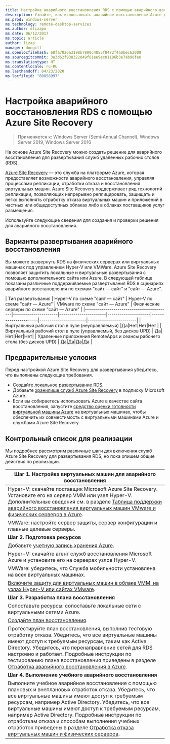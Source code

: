 ```yaml
---
title: Настройка аварийного восстановления RDS с помощью аварийного восстановления Azure
description: Узнайте, как использовать аварийное восстановление Azure для аварийного восстановления развертывания RDS.
ms.prod: windows-server
ms.technology: remote-desktop-services
ms.author: elizapo
ms.date: 06/12/2017
ms.topic: article
author: lizap
manager: dongill
ms.openlocfilehash: 68fa7026a3198b7800c4855f8472f4a0bec62009
ms.sourcegitcommit: 3a3d62f938322849f81ee9ec01186b3e7ab90fe0
ms.translationtype: HT
ms.contentlocale: ru-RU
ms.lasthandoff: 04/23/2020
ms.locfileid: "80858997"
---
```

# <a name="set-up-disaster-recovery-for-rds-using-azure-site-recovery"></a>Настройка аварийного восстановления RDS с помощью Azure Site Recovery

>Применяется к: Windows Server (Semi-Annual Channel), Windows Server 2019, Windows Server 2016

На основе Azure Site Recovery можно создать решение для аварийного восстановления для развертывания служб удаленных рабочих столов (RDS). 

[Azure Site Recovery](/azure/site-recovery/site-recovery-overview) — это служба на платформе Azure, которая предоставляет возможности аварийного восстановления, управляя процессами репликации, отработки отказа и восстановления виртуальных машин. Azure Site Recovery поддерживает ряд технологий репликации, позволяющих непрерывно реплицировать, защищать и легко выполнять отработку отказа виртуальных машин и приложений в частных или общедоступных облаках либо в облаках поставщиков услуг размещения. 

Используйте следующие сведения для создания и проверки решения для аварийного восстановления.

## <a name="disaster-recovery-deployment-options"></a>Варианты развертывания аварийного восстановления

Вы можете развернуть RDS на физических серверах или виртуальных машинах под управлением Hyper-V или VMWare. Azure Site Recovery позволяет защитить локальные и виртуальные развертывания с помощью дополнительного сайта или Azure. В следующей таблице показаны различные поддерживаемые развертывания RDS в сценариях аварийного восстановления по схемам "сайт — сайт" и "сайт — Azure".

| Тип развертывания                          | Hyper-V по схеме "сайт — сайт" | Hyper-V по схеме "сайт — Azure" | VMware по схеме "сайт — Azure" | Физические серверы по схеме "сайт — Azure" |
|------------------------------------------|----------------------|-----------------------|---------------------|----------------------|-----------------------|------------------------|
| Виртуальный рабочий стол в пуле (неуправляемый)       |Да|Нет|Нет|Нет |
| Виртуальный рабочий стол в пуле (управляемый, без дисков UPD) | Да|Нет|Нет|Нет|
| Удаленные приложения RemoteApps и сеансы рабочего стола (без дисков UPD) | Да|Да|Да|Да  |

## <a name="prerequisites"></a>Предварительные условия

Перед настройкой Azure Site Recovery для развертывания убедитесь, что выполнены следующие требования.

- Создайте [локальное развертывание RDS](rds-deploy-infrastructure.md).
- Добавьте [хранилище служб Azure Site Recovery](/azure/site-recovery/site-recovery-vmm-to-azure#create-a-recovery-services-vault) в подписку Microsoft Azure.
- Если вы собираетесь использовать Azure в качестве сайта восстановления, запустите [средство оценки готовности виртуальной машины Azure](https://azure.microsoft.com/downloads/vm-readiness-assessment/) на виртуальных машинах, чтобы обеспечить их совместимость с виртуальными машинами Azure и службами Azure Site Recovery.
 
## <a name="implementation-checklist"></a>Контрольный список для реализации

Мы подробнее рассмотрим различные шаги для включения служб Azure Site Recovery для развертывания RDS, но пока опишем общие действия по реализации.

| **Шаг 1. Настройка виртуальных машин для аварийного восстановления**                                                                                                                                                                                               |
|--------------------------------------------------------------------------------------------------------------------------------------------------------------------------------------------------------------------------------------------|
| Hyper-V: скачайте поставщик Microsoft Azure Site Recovery. Установите его на сервер VMM или узел Hyper-V. Дополнительные сведения см. в разделе [Таблица поддержки аварийного восстановления виртуальных машин VMware и физических серверов в Azure](/azure/site-recovery/site-recovery-prereq).                                                                                                                             |
| VMWare: настройте сервер защиты, сервер конфигурации и главные целевые серверы.                                                                                                                                                      |
| **Шаг 2. Подготовка ресурсов**                                                                                                                                                                                                           |
| Добавьте [учетную запись хранения Azure](/azure/storage/storage-create-storage-account).                                                                                                                                                                                                              |
| Hyper-V: скачайте агент служб восстановления Microsoft Azure и установите его на серверах узлов Hyper-V.                                                                                                                                     |
| VMWare: убедитесь, что Служба мобильности установлена на всех виртуальных машинах.                                                                                                                                                                           |
| [Включите защиту для виртуальных машин в облаке VMM, на узлах Hyper-V или сайтах VMware](rds-enable-dr-with-asr.md).                                                                                                                                                                    |
| **Шаг 3. Разработка плана восстановления**                                                                                                                                                                                                        |
| Сопоставьте ресурсы: сопоставьте локальные сети с виртуальными сетями Azure.                                                                                                                                                                              |
| [Создайте план восстановления](rds-disaster-recovery-plan.md). |
| Протестируйте план восстановления, выполнив тестовую отработку отказа. Убедитесь, что все виртуальные машины имеют доступ к требуемым ресурсам, таким как Active Directory. Убедитесь, что перенаправление сетей для RDS настроено и работает. Подробные инструкции по тестированию плана восстановления приведены в разделе [Отработка аварийного восстановления в Azure](/azure/site-recovery/site-recovery-test-failover-to-azure).|
| **Шаг 4. Выполнение учебного аварийного восстановления**                                                                                                                                                                                                     |
| Выполните учебное аварийное восстановление с помощью плановых и внеплановых отработок отказа. Убедитесь, что все виртуальные машины имеют доступ к требуемым ресурсам, например Active Directory. Убедитесь, что все виртуальные машины имеют доступ к требуемым ресурсам, например Active Directory. Подробные инструкции по отработкам отказа и способам выполнения учебных отработок приведены в разделе [Отработка отказа виртуальных машин и физических серверов](/azure/site-recovery/site-recovery-failover).|


